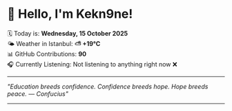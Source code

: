 # 👋 Hello, I'm Kekn9ne!

🗓️ Today is: **Wednesday, 15 October 2025**  
🌤️ Weather in Istanbul: **⛅️  +19°C**  
📊 GitHub Contributions: **90**  
🎧 Currently Listening: Not listening to anything right now ❌

---

_"Education breeds confidence. Confidence breeds hope. Hope breeds peace. — *Confucius*"_

---
